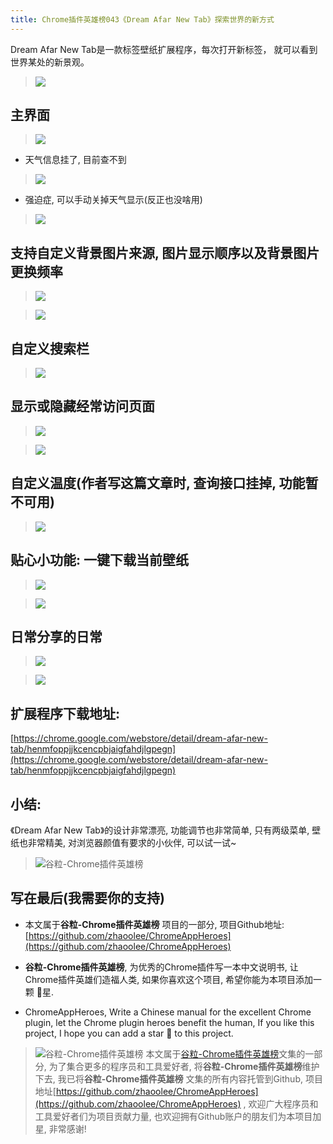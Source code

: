 ```yaml
---
title: Chrome插件英雄榜043《Dream Afar New Tab》探索世界的新方式
---
```

Dream Afar New Tab是一款标签壁纸扩展程序，每次打开新标签， 就可以看到世界某处的新景观。

> ![](https://www.v2fy.com/asset/043_dream_afar_new_tab/7050704269aa4d918e9c12acf0404072.gif)


## 主界面

> ![](https://www.v2fy.com/asset/043_dream_afar_new_tab/71cce43ea705436c97d7978ffe845af8.png)

- 天气信息挂了, 目前查不到

> ![](https://www.v2fy.com/asset/043_dream_afar_new_tab/0817a4426504404b83dc8e6d32d14c8c.png)

- 强迫症, 可以手动关掉天气显示(反正也没啥用)
> ![](https://www.v2fy.com/asset/043_dream_afar_new_tab/e9fae150b1094b0095f18f3e183871e1.gif)


## 支持自定义背景图片来源, 图片显示顺序以及背景图片更换频率
> ![](https://www.v2fy.com/asset/043_dream_afar_new_tab/61a4b23092a244cca207ed1962bb13dd.gif)

> ![](https://www.v2fy.com/asset/043_dream_afar_new_tab/9a5a0ceb14a54196a079eda4576cdb10.png)

## 自定义搜索栏

> ![](https://www.v2fy.com/asset/043_dream_afar_new_tab/564e43cdcd294ff093e318e8d7207ecb.gif)

## 显示或隐藏经常访问页面

> ![](https://www.v2fy.com/asset/043_dream_afar_new_tab/72a16cd2f29b4920a849b3eec3deaced.png)

> ![](https://www.v2fy.com/asset/043_dream_afar_new_tab/7b1ce64dbf83478ebc55ddd70d0d155b.png)

## 自定义温度(作者写这篇文章时, 查询接口挂掉, 功能暂不可用)

> ![](https://www.v2fy.com/asset/043_dream_afar_new_tab/2b14a5ed7c86434cb7eaa929d6b28a5d.png)

## 贴心小功能: 一键下载当前壁纸

> ![](https://www.v2fy.com/asset/043_dream_afar_new_tab/a7a279359a874b9194caa9989b714142.gif)

> ![](https://www.v2fy.com/asset/043_dream_afar_new_tab/ef69c977a2054110bac44de9f51ffa44.jpeg)

## 日常分享的日常

> ![](https://www.v2fy.com/asset/043_dream_afar_new_tab/a019e9d8ab514dbe9a232b4ebc09c712.png)

> ![](https://www.v2fy.com/asset/043_dream_afar_new_tab/6fd6349a1c6d4f07a1365fa4e6ab2ad1.png)



## 扩展程序下载地址:
[https://chrome.google.com/webstore/detail/dream-afar-new-tab/henmfoppjjkcencpbjaigfahdjlgpegn](https://chrome.google.com/webstore/detail/dream-afar-new-tab/henmfoppjjkcencpbjaigfahdjlgpegn)

## 小结:

《Dream Afar New Tab》的设计非常漂亮, 功能调节也非常简单, 只有两级菜单, 壁纸也非常精美, 对浏览器颜值有要求的小伙伴, 可以试一试~

> ![谷粒-Chrome插件英雄榜](https://www.v2fy.com/asset/043_dream_afar_new_tab/479259c66ffa4f16aa08fc4b57849aa2.jpeg)


## 写在最后(我需要你的支持)

- 本文属于**谷粒-Chrome插件英雄榜** 项目的一部分, 项目Github地址: [https://github.com/zhaoolee/ChromeAppHeroes](https://github.com/zhaoolee/ChromeAppHeroes)

- **谷粒-Chrome插件英雄榜**, 为优秀的Chrome插件写一本中文说明书, 让Chrome插件英雄们造福人类, 如果你喜欢这个项目, 希望你能为本项目添加一颗 🌟星.

- ChromeAppHeroes, Write a Chinese manual for the excellent Chrome plugin, let the Chrome plugin heroes benefit the human, If you like this project, I hope you can add a star 🌟 to this project.
> ![谷粒-Chrome插件英雄榜](https://www.v2fy.com/asset/043_dream_afar_new_tab/479259c66ffa4f16aa08fc4b57849aa2.jpeg)
本文属于[谷粒-Chrome插件英雄榜](https://www.jianshu.com/nb/27879124)文集的一部分, 为了集合更多的程序员和工具爱好者, 将**谷粒-Chrome插件英雄榜**维护下去, 我已将**谷粒-Chrome插件英雄榜** 文集的所有内容托管到Github, 项目地址[https://github.com/zhaoolee/ChromeAppHeroes](https://github.com/zhaoolee/ChromeAppHeroes) , 欢迎广大程序员和工具爱好者们为项目贡献力量, 也欢迎拥有Github账户的朋友们为本项目加星, 非常感谢!


